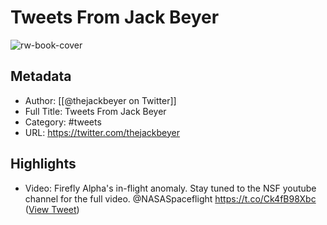 # Tweets From Jack Beyer

![rw-book-cover](https://pbs.twimg.com/profile_images/1449715062147465220/MNOgqGXq.jpg)

## Metadata
- Author: [[@thejackbeyer on Twitter]]
- Full Title: Tweets From Jack Beyer
- Category: #tweets
- URL: https://twitter.com/thejackbeyer

## Highlights
- Video: Firefly Alpha's in-flight anomaly. Stay tuned to the NSF youtube channel for the full video. @NASASpaceflight https://t.co/Ck4fB98Xbc ([View Tweet](https://twitter.com/thejackbeyer/status/1433618654889865216))
